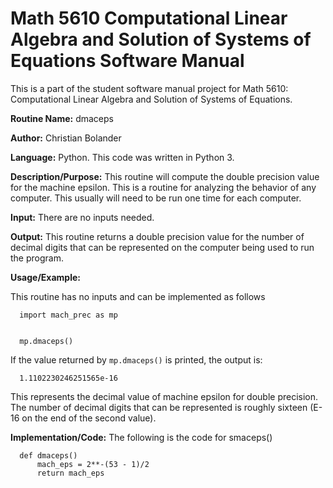 # Math 5610 Computational Linear Algebra and Solution of Systems of Equations Software Manual
This is a part of the student software manual project for Math 5610: Computational Linear Algebra and Solution of Systems of Equations. 

**Routine Name:**           dmaceps

**Author:** Christian Bolander

**Language:** Python. This code was written in Python 3.

**Description/Purpose:** This routine will compute the double precision value for the machine epsilon. This is a routine for analyzing the behavior of any computer. This
usually will need to be run one time for each computer.

**Input:** There are no inputs needed.

**Output:** This routine returns a double precision value for the number of decimal digits that can be represented on the
computer being used to run the program.

**Usage/Example:**

This routine has no inputs and can be implemented as follows

	  import mach_prec as mp


	  mp.dmaceps()

If the value returned by `mp.dmaceps()` is printed, the output is:

      1.1102230246251565e-16

This represents the decimal value of machine epsilon for double precision. The number of decimal digits that can be represented is roughly sixteen (E-16 on the
end of the second value).

**Implementation/Code:** The following is the code for smaceps()

      def dmaceps()
          mach_eps = 2**-(53 - 1)/2
          return mach_eps


